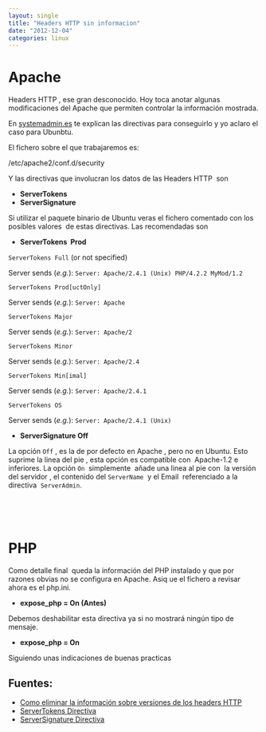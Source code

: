 ```yaml
---
layout: single
title: "Headers HTTP sin informacion"
date: "2012-12-04"
categories: linux
---
```


# Apache

Headers HTTP , ese gran desconocido. Hoy toca anotar algunas modificaciones del Apache que permiten controlar la información mostrada.

En [systemadmin.es](https://systemadmin.es "systemadmin.es") te explican las directivas para conseguirlo y yo aclaro el caso para Ubunbtu.

El fichero sobre el que trabajaremos es:

/etc/apache2/conf.d/security

Y las directivas que involucran los datos de las Headers HTTP  son

- **ServerTokens**
- **ServerSignature**

Si utilizar el paquete binario de Ubuntu veras el fichero comentado con los posibles valores  de estas directivas. Las recomendadas son

- **ServerTokens  Prod**

`ServerTokens Full` (or not specified)

Server sends (_e.g._): `Server: Apache/2.4.1 (Unix) PHP/4.2.2 MyMod/1.2`

`ServerTokens Prod[uctOnly]`

Server sends (_e.g._): `Server: Apache`

`ServerTokens Major`

Server sends (_e.g._): `Server: Apache/2`

`ServerTokens Minor`

Server sends (_e.g._): `Server: Apache/2.4`

`ServerTokens Min[imal]`

Server sends (_e.g._): `Server: Apache/2.4.1`

`ServerTokens OS`

Server sends (_e.g._): `Server: Apache/2.4.1 (Unix)`

- **ServerSignature Off**

La opción `Off` , es la de por defecto en Apache , pero no en Ubuntu. Esto suprime la linea del pie , esta opción es compatible con  Apache-1.2 e inferiores. La opción `On`  simplemente  añade una linea al pie con  la versión del servidor , el contenido del `ServerName`  y el Email  referenciado a la directiva  `ServerAdmin`.

 

 

# PHP

Como detalle final  queda la información del PHP instalado y que por razones obvias no se configura en Apache. Asiq ue el fichero a revisar ahora es el php.ini.

- **expose\_php = On (Antes)**

Debemos deshabilitar esta directiva ya si no mostrará ningún tipo de mensaje.

- **expose\_php = On**

Siguiendo unas indicaciones de buenas practicas

## Fuentes:

- [Como eliminar la información sobre versiones de los headers HTTP](https://systemadmin.es/2009/01/como-eliminar-la-informacion-sobre-versiones-de-los-headers-http "como eliminar la informacion sobre versiones de los headers http")
- [ServerTokens Directiva](https://httpd.apache.org/docs/current/mod/core.html#servertokens "servertokens")
- [ServerSignature Directiva](https://httpd.apache.org/docs/current/mod/core.html#serversignature "serversignature")
